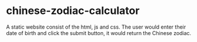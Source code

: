 # chinese-zodiac-calculator
A static website consist of the html, js and css.   The user would enter their date of birth and click the submit button, it would return the Chinese zodiac.
